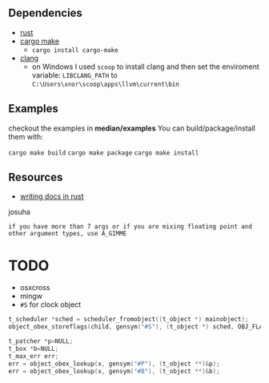 ## Dependencies

* [rust](https://rustup.rs/)
* [cargo make](https://github.com/sagiegurari/cargo-make)
  * `cargo install cargo-make`
* [clang](https://clang.llvm.org/)
  * on Windows I used `scoop` to install clang and then set the enviroment variable: `LIBCLANG_PATH` to `C:\Users\xnor\scoop\apps\llvm\current\bin`

## Examples

checkout the examples in **median/examples**
You can build/package/install them with:

`cargo make build`
`cargo make package`
`cargo make install`

## Resources
- [writing docs in rust](https://facility9.com/2016/05/writing-documentation-in-rust/)

josuha
```
if you have more than 7 args or if you are mixing floating point and other argument types, use A_GIMME
```

# TODO

* osxcross
* mingw
* `#S` for clock object

```c
t_scheduler *sched = scheduler_fromobject((t_object *) mainobject);
object_obex_storeflags(child, gensym("#S"), (t_object *) sched, OBJ_FLAG_DATA);

t_patcher *p=NULL;
t_box *b=NULL;
t_max_err err;
err = object_obex_lookup(x, gensym("#P"), (t_object **)&p);
err = object_obex_lookup(x, gensym("#B"), (t_object **)&b);
```

